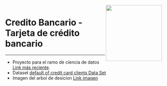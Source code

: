 <img align="right" src="https://raw.githubusercontent.com/White-Mask/ICF232_202010_Grupo10/master/Imagenes/logo.png" width="180">

# Credito Bancario - Tarjeta de crédito bancario
---
* Proyecto para el ramo de ciencia de datos [Link más reciente](https://github.com/JavierTallarin/proyecto-CreditoBancario-Ciencia-De-Datos/blob/main/proyecto_t1_V1_2.ipynb).
* Dataset [default of credit card clients Data Set](https://archive.ics.uci.edu/ml/datasets/default+of+credit+card+clients#)
* Imagen del arbol de desicion [Link imagen](https://github.com/JavierTallarin/proyecto-CreditoBancario-Ciencia-De-Datos/blob/main/Arbol_de_decision.png)

